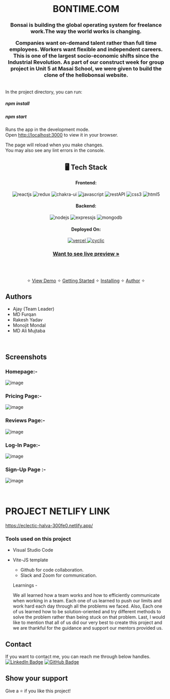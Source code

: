 <h1 align="center">BONTIME.COM</h1>

<h3 align="center">Bonsai is building the global operating system for freelance work.The way the world works is changing.

Companies want on-demand talent rather than full time employees. Workers want flexible and independent careers. This is one of the largest socio-economic shifts since the Industrial Revolution.
As part of our construct week for group project in Unit 5 at Masai School, we were given to build the clone of the hellobonsai website.</h3>

<br />
In the project directory, you can run:
<br />
<h5 align="left">
 npm  install
 </h5>
 <h5 align="left">
npm start
</h5>

Runs the app in the development mode.\
Open [http://localhost:3000](http://localhost:3000) to view it in your browser.

The page will reload when you make changes.\
You may also see any lint errors in the console.


<h2 align="center">🖥️ Tech Stack</h2>


<h4 align="center">Frontend:</h4>

<p align="center">
  <img src="https://img.shields.io/badge/React-20232A?style=for-the-badge&logo=react&logoColor=61DAFB" alt="reactjs" />
  <img src="https://img.shields.io/badge/Redux-593D88?style=for-the-badge&logo=redux&logoColor=white" alt="redux" />
  <img src="https://img.shields.io/badge/Chakra%20UI-3bc7bd?style=for-the-badge&logo=chakraui&logoColor=white" alt="chakra-ui" />
  <img src="https://img.shields.io/badge/JavaScript-323330?style=for-the-badge&logo=javascript&logoColor=F7DF1E" alt="javascript" />
  <img src="https://img.shields.io/badge/Rest_API-02303A?style=for-the-badge&logo=react-router&logoColor=white" alt="restAPI" />
  <img src="https://img.shields.io/badge/CSS3-1572B6?style=for-the-badge&logo=css3&logoColor=white" alt="css3" />
  <img src="https://img.shields.io/badge/HTML5-E34F26?style=for-the-badge&logo=html5&logoColor=white" alt="html5" />
</p>


<h4 align="center">Backend:</h4>

<p align="center">
  <img src="https://img.shields.io/badge/Node.js-339933?style=for-the-badge&logo=nodedotjs&logoColor=white" alt="nodejs" />
  <img src="https://img.shields.io/badge/Express.js-000000?style=for-the-badge&logo=express&logoColor=white" alt="expressjs" />
  <img src="https://img.shields.io/badge/MongoDB-4EA94B?style=for-the-badge&logo=mongodb&logoColor=white" alt="mongodb" />

</p>





<h4 align="center">Deployed On:</h4>

<p align="center">
<a href="eclectic-halva-300fe0.netlify.app/">
  <img src="https://img.shields.io/badge/Netlify-00C7B7?style=for-the-badge&logo=netlify&logoColor=white" alt="vercel" />
</a>  
<a href="https://mauve-rabbit-gown.cyclic.app/">
  <img src="https://img.shields.io/badge/Cyclic-430098?style=for-the-badge&logo=cyclic&logoColor=white" alt="cyclic" />
  </a>
</p>



<h3 align="center"><a href="https://eclectic-halva-300fe0.netlify.app/"><strong>Want to see live preview »</strong></a></h3>


<br />

<p align="center">
  <br />&#10023;
  <a href="#Demo">View Demo</a> &#10023;
  <a href="#Getting-Started">Getting Started</a> &#10023; 
  <a href="#Install">Installing</a> &#10023;
  <a href="#Contact">Author</a> &#10023;
</p>

## Authors

- Ajay (Team Leader) 
- MD Furqan
- Rakesh Yadav
- Monojit Mondal
- MD Ali Mujtaba



<br />

## Screenshots
### Homepage:-
![image](https://user-images.githubusercontent.com/101569259/187063414-130207ca-bd9c-413b-9b66-63f020dc7d01.png)

### Pricing Page:-
![image](https://user-images.githubusercontent.com/101569259/187063583-afcd749b-a112-400c-8ef3-7d873d9839c4.png)

### Reviews Page:-
![image](https://user-images.githubusercontent.com/101569259/187063620-e1eb56a4-73ad-4b56-936e-0f8e288b282a.png)


### Log-In Page:-
![image](https://user-images.githubusercontent.com/101569259/187063493-8ed5b1e0-12d8-4f64-816a-94c92e11fd20.png)

### Sign-Up Page :-
![image](https://user-images.githubusercontent.com/101569259/187063531-a2fe4f50-429b-4fd3-a24e-56c1adef6918.png)




<br />


# PROJECT NETLIFY LINK
https://eclectic-halva-300fe0.netlify.app/


### Tools used on this project

- Visual Studio Code
- Vite-JS template

  <ul class="c2 lst-kix_qfofq4qcdhuv-0 start">
    <li class="c7 li-bullet-0">
      <span class="c5">Github for code collaboration.</span>
    </li>
    <li class="c8 li-bullet-0">
      <span class="c5">Slack and Zoom for communication.</span>
    </li>
  </ul>
  <p class="c0"><span class="c3">Learnings -</span></p>
  <p class="c0">
    <span class="c5"
      >We all learned how a team works and how to efficiently communicate when
      working in a team. Each one of us learned to push our limits and work hard
      each day through all the problems we faced. Also, Each one of us learned
      how to be solution-oriented and try different methods to solve the problem
      rather than being stuck on that problem. Last, I would like to mention
      that all of us did our very best to create this project and we are
      thankful for the guidance and support our mentors provided us.</span
    >
  </p>


## Contact

If you want to contact me, you can reach me through below handles. <br />
[![LinkedIn Badge](https://img.shields.io/badge/LinkedIn--informational?style=flat&logo=linkedin&logoColor=blue&color=blue)](https://www.linkedin.com/in/ajay-kumar-866030169/)
 [![GitHub Badge](https://img.shields.io/badge/GitHub--informational?style=flat&logo=github&logoColor=white&color=blue)](https://github.com/ajay329)






## Show your support

Give a ⭐️ if you like this project!
